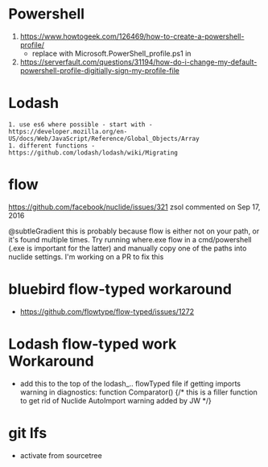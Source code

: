 # Powershell

  1. https://www.howtogeek.com/126469/how-to-create-a-powershell-profile/
      * replace with Microsoft.PowerShell_profile.ps1 in <runtimeFiles>
  1. https://serverfault.com/questions/31194/how-do-i-change-my-default-powershell-profile-digitially-sign-my-profile-file

# Lodash
    1. use es6 where possible - start with - https://developer.mozilla.org/en-US/docs/Web/JavaScript/Reference/Global_Objects/Array
    1. different functions - https://github.com/lodash/lodash/wiki/Migrating


# flow
https://github.com/facebook/nuclide/issues/321
zsol commented on Sep 17, 2016

@subtleGradient this is probably because flow is either not on your path, or it's found multiple times. Try running where.exe flow in a cmd/powershell (.exe is important for the latter) and manually copy one of the paths into nuclide settings. I'm working on a PR to fix this

# bluebird flow-typed workaround
  * https://github.com/flowtype/flow-typed/issues/1272

# Lodash flow-typed work Workaround
  * add this to the top of the lodash_.. flowTyped file if getting imports warning in diagnostics:
      function Comparator() {/* this is a filler function to get rid of Nuclide AutoImport warning added by JW */}

# git lfs
  * activate from sourcetree

